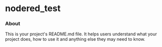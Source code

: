 nodered_test
============

### About

This is your project's README.md file. It helps users understand what your
project does, how to use it and anything else they may need to know.